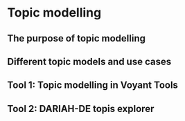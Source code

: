 # Topic modelling

## The purpose of topic modelling

## Different topic models and use cases

## Tool 1: Topic modelling in Voyant Tools

## Tool 2: DARIAH-DE topis explorer

